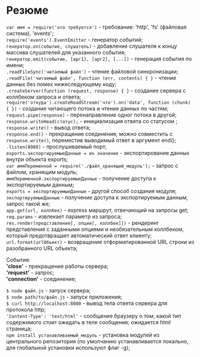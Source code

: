 # Резюме

`var имя = require('что требуется')` - требование: 'http', 'fs' (файловая система), 'events';  
`require('events').EventEmitter` - генератор событий;   
`генератор.on(событие, слушатель)` - добавление слушателя к концу массива слушателей для указанного события;   
`генератор.emit(событие, [арг1], [арг2], [...])` - генерация события по имени;   
`.readFileSync('читаемый файл')` - чтение файловой синхронизации;   
`.readFile('читаемый файл', function (err, contents) { }` - чтение данных без помех нижеследующему коду;    
`.createServer(function (request, response) { }` - создание сервера с коллбеком запроса и ответа;  
`require('откуда').createReadStream('что').on('data', function (chunk) { })` - создание читающего потока и чтение данных по частям;   
`request.pipe(response)` - перенаправление одног потока в другой;    
`response.writeHead(статус);` - инициализация ответа со статусом ;   
`response.write()` - вывод ответа;   
`response.end()` - прекращение соединения; можно совместить с `response.write()`, переместив выводимый ответ в аргумент end();   
`.listen(8080)` - прослушиваемый порт;   
`exports.экспортируемыеДанные = их значение` - экспортирование данных внутри объекта exports;   
`var имяПеременной = require('./файл_хранящий_модуль');` - запрос с файлом, хранящим модуль;    
`имяПеременной.экспортируемыеДанные` - получение доступа к экспортируемым данным;    
`exports = экспортируемыеДанные` - другой способ создания модуля;    
`экспортируемыеДанные` - получение доступа к экспортируемым данным, запрос такой же;   
`app.get(url, коллбек)` - express маршрут, отвечающий на запросы get;   
`req.params` - извлекает параметр из запроса;   
`res.render(представление[, опции[, коллбек]])` - рендеринг представления с заданными опциями и необязательным коллбеком, который предотвращает автоматический ответ клиенту;   
`url.format(urlОбъект)` - возвращение отформатированной URL строки из разобранного URL объекта;    


События:   
**'close'** - прекращение работы сервера;   
**'request'** - запрос;   
**'connection'** - соединение;   

`$ node файл.js` - запуск сервера;   
`$ node path/to/файл.js` - запуск приложения;   
`$ curl http:­//localhos­t:8080` - вывод тела ответа сервера для протокола http;    
`'Content-Type': 'text/html'` - сообщение браузеру о том, какой тип содержимого стоит ожидать в теле сообщения; ожидается html страница;   
`npm install устанавливаемый_модуль` - установка модулей из центрального репозитория (по умолчанию устанавливается локально, для глобальной установки используют флаг -g);   

